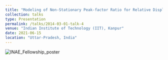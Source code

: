 ```yaml
---
title: "Modeling of Non-Stationary Peak-factor Ratio for Relative Displacement Response of Oscillators Subjected to Strong Earthquake Ground-Motion"
collection: talks
type: Presentation
permalink: /talks/2014-03-01-talk-4
venue: "Indian Institute of Technology (IIT), Kanpur"
date: 2021-06-15
location: "Uttar-Pradesh, India"
---
```

<!-- [Click here](https://drive.google.com/file/d/1hScXPZFUAvCuparn_aRtVZ8QQcc1ILso/view?usp=share_link) -->

![INAE_Fellowship_poster](https://user-images.githubusercontent.com/76597282/218301269-987ff74a-1115-4c43-8729-40572cb19c31.png)
